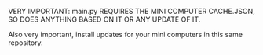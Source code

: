 VERY IMPORTANT: main.py REQUIRES THE MINI COMPUTER CACHE.JSON, SO DOES ANYTHING BASED ON IT OR ANY UPDATE OF IT.

Also very important, install updates for your mini computers in this same repository.
